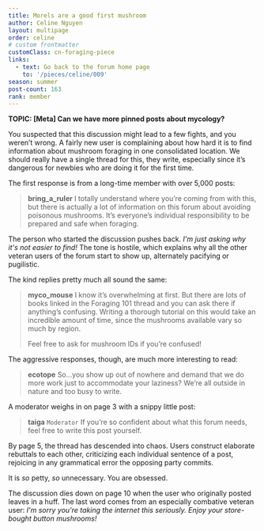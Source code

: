 ```yaml
---
title: Morels are a good first mushroom
author: Celine Nguyen
layout: multipage
order: celine
# custom frontmatter
customClass: cn-foraging-piece
links:
  - text: Go back to the forum home page
    to: '/pieces/celine/009'
season: summer
post-count: 163
rank: member
---
```


**TOPIC: [Meta] Can we have more pinned posts about mycology?**

You suspected that this discussion might lead to a few fights, and you weren’t wrong. A fairly new user is complaining about how hard it is to find information about mushroom foraging in one consolidated location. We should really have a single thread for this, they write, especially since it’s dangerous for newbies who are doing it for the first time.

The first response is from a long-time member with over 5,000 posts:

>**bring_a_ruler** I totally understand where you’re coming from with this, but there is actually a lot of information on this forum about avoiding poisonous mushrooms. It’s everyone’s individual responsibility to be prepared and safe when foraging.

The person who started the discussion pushes back. *I'm just asking why it's not easier to find!* The tone is hostile, which explains why all the other veteran users of the forum start to show up, alternately pacifying or pugilistic.

The kind replies pretty much all sound the same:

> **myco_mouse** I know it’s overwhelming at first. But there are lots of books linked in the Foraging 101 thread and you can ask there if anything’s confusing. Writing a thorough tutorial on this would take an incredible amount of time, since the mushrooms available vary so much by region.
>
> Feel free to ask for mushroom IDs if you’re confused!

The aggressive responses, though, are much more interesting to read:

> **ecotope** So…you show up out of nowhere and demand that we do more work just to accommodate your laziness? We’re all outside in nature and too busy to write.

A moderator weighs in on page 3 with a snippy little post:

> **taiga** `Moderator` If you’re so confident about what this forum needs, feel free to write this post yourself.

By page 5, the thread has descended into chaos. Users construct elaborate rebuttals to each other, criticizing each individual sentence of a post, rejoicing in any grammatical error the opposing party commits.

It is *so* petty, *so* unnecessary. You are obsessed.

The discussion dies down on page 10 when the user who originally posted leaves in a huff. The last word comes from an especially combative veteran user: *I'm sorry you're taking the internet this seriously. Enjoy your store-bought button mushrooms!*
